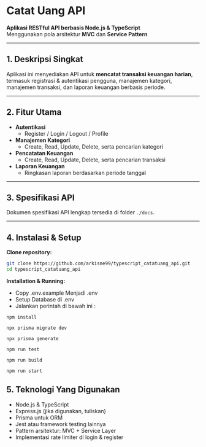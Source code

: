 # Catat Uang API

**Aplikasi RESTful API berbasis Node.js & TypeScript**  
Menggunakan pola arsitektur **MVC** dan **Service Pattern**

---

## 1. Deskripsi Singkat

Aplikasi ini menyediakan API untuk **mencatat transaksi keuangan harian**, termasuk registrasi & autentikasi pengguna, manajemen kategori, manajemen transaksi, dan laporan keuangan berbasis periode.

---

## 2. Fitur Utama

- **Autentikasi**
  - Register / Login / Logout / Profile
- **Manajemen Kategori**
  - Create, Read, Update, Delete, serta pencarian kategori
- **Pencatatan Keuangan**
  - Create, Read, Update, Delete, serta pencarian transaksi
- **Laporan Keuangan**
  - Ringkasan laporan berdasarkan periode tanggal

---

## 3. Spesifikasi API

Dokumen spesifikasi API lengkap tersedia di folder `./docs`.

---

## 4. Instalasi & Setup

**Clone repository:**

```bash
git clone https://github.com/arkisme99/typescript_catatuang_api.git
cd typescript_catatuang_api
```

**Installation & Running:**

- Copy .env.example Menjadi .env
- Setup Database di .env
- Jalankan perintah di bawah ini :

```shell
npm install

npx prisma migrate dev

npx prisma generate

npm run test

npm run build

npm run start
```

## 5. Teknologi Yang Digunakan

- Node.js & TypeScript
- Express.js (jika digunakan, tuliskan)
- Prisma untuk ORM
- Jest atau framework testing lainnya
- Pattern arsitektur: MVC + Service Layer
- Implementasi rate limiter di login & register
